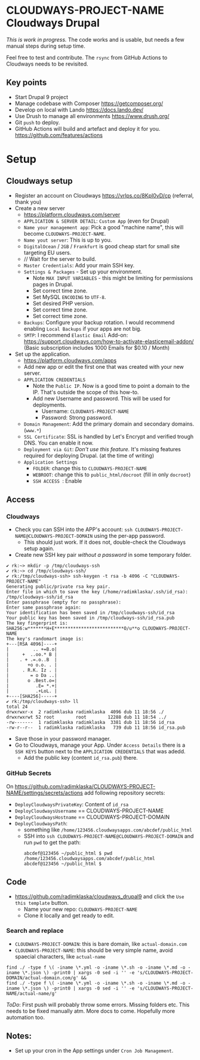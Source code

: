 # CLOUDWAYS-PROJECT-NAME Cloudways Drupal

*This is work in progress.* The code works and is usable, but needs a few manual steps during setup time.

Feel free to test and contribute. The `rsync` from GitHub Actions to Cloudways needs to be revisited.

## Key points
* Start Drupal 9 project
* Manage codebase with Composer https://getcomposer.org/
* Develop on local with Lando https://docs.lando.dev/
* Use Drush to manage all environments https://www.drush.org/
* Git `push` to deploy.
* GitHub Actions will build and artefact and deploy it for you. https://github.com/features/actions

# Setup

## Cloudways setup

* Register an account on Cloudways https://vrlps.co/8KpI0vD/cp (referral, thank you)
* Create a new server
  * https://platform.cloudways.com/server
  * `APPLICATION & SERVER DETAIL`: `Custom App` (even for Drupal)
  * `Name your management app`: Pick a good "machine name", this will become `CLOUDWAYS-PROJECT-NAME`.
  * `Name yout server`: This is up to you.
  * `DigitalOcean` / `2GB` / `Frankfurt` is good cheap start for small site targeting EU users.
  * // Wait for the server to build.
  * `Master Credentials`: Add your main SSH key.
  * `Settings & Packages` - Set up your environment.
    * Note `MAX INPUT VARIABLES` - this might be limiting for permissions pages in Drupal.
    * Set correct time zone.
    * Set MySQL `ENCODING` to `UTF-8`.
    * Set desired PHP version.
    * Set correct time zone.
    * Set correct time zone.
  * `Backups`: Configure your backup rotation. I would recommend enabling `Local Backups` if your apps are not big.
  * `SMTP`: I recommend `Elastic Email` Add-on: https://support.cloudways.com/how-to-activate-elasticemail-addon/ (Basic subscription includes 1000 Emails for $0.10 / Month)
* Set up the application.
  * https://platform.cloudways.com/apps
  * Add new app or edit the first one that was created with your new server. 
  * `APPLICATION CREDENTIALS`
    * Note the `Public IP`. Now is a good time to point a domain to the IP. That's outside the scope of this how-to.
    * Add new Username and password. This will be used for deployments.
        * Username: `CLOUDWAYS-PROJECT-NAME`
        * Password: Strong password.
  * `Domain Management`: Add the primary domain and secondary domains. (`www.*`)
  * `SSL Certificate`: SSL is handled by Let's Encrypt and verified trough DNS. You can enable it now.
  * `Deployment via Git`: *Don't use this feature.* It's missing features required for deploying Drupal. (at the time of writing)
  * `Application Settings`
    * `FOLDER`: change this to `CLOUDWAYS-PROJECT-NAME`
    * `WEBROOT`: change this to `public_html/docroot` (fill in only `docroot`)
    * `SSH ACCESS `: Enable

## Access

### Cloudways

* Check you can SSH into the APP's account: `ssh CLOUDWAYS-PROJECT-NAME@CLOUDWAYS-PROJECT-DOMAIN` using the per-app password.
  * This should just work. If it does not, double-check the Cloudways setup again.
* Create new SSH key pair *without a password* in some temporary folder.
```
✔ rk:~> mkdir -p /tmp/cloudways-ssh
✔ rk:~> cd /tmp/cloudways-ssh/
✔ rk:/tmp/cloudways-ssh> ssh-keygen -t rsa -b 4096 -C "CLOUDWAYS-PROJECT-NAME"
Generating public/private rsa key pair.
Enter file in which to save the key (/home/radimklaska/.ssh/id_rsa): /tmp/cloudways-ssh/id_rsa
Enter passphrase (empty for no passphrase): 
Enter same passphrase again: 
Your identification has been saved in /tmp/cloudways-ssh/id_rsa
Your public key has been saved in /tmp/cloudways-ssh/id_rsa.pub
The key fingerprint is:
SHA256:w*******H+E**************************O/u**o CLOUDWAYS-PROJECT-NAME
The key's randomart image is:
+---[RSA 4096]----+
|         .. +=B.o|
|     +  ..oo.* B |
|    . + .=.o..B  |
|       +o o.o. . |
|     . R.K. Iz . |
|        = o Da ..|
|       o .Best.o=|
|          .E= *.+|
|          .+LoL. |
+----[SHA256]-----+
✔ rk:/tmp/cloudways-ssh> ll
total 24
drwxrwxr-x  2 radimklaska radimklaska  4096 dub 11 18:56 ./
drwxrwxrwt 52 root        root        12288 dub 11 18:54 ../
-rw-------  1 radimklaska radimklaska  3381 dub 11 18:56 id_rsa
-rw-r--r--  1 radimklaska radimklaska   739 dub 11 18:56 id_rsa.pub
```
* Save those in your password manager.
* Go to Cloudways, manage your App. Under `Access Details` there is a `SSH KEYS` button next to the `APPLICATION CREDENTIALS` that was adedd.
  * Add the public key (content `id_rsa.pub`) there.

### GitHub Secrets

On https://github.com/radimklaska/CLOUDWAYS-PROJECT-NAME/settings/secrets/actions add following repository secrets:

* `DeployCloudwaysPrivateKey`: Content of `id_rsa`
* `DeployCloudwaysUsername` == CLOUDWAYS-PROJECT-NAME
* `DeployCloudwaysHostname` == CLOUDWAYS-PROJECT-DOMAIN
* `DeployCloudwaysPath`:
  * something like `/home/123456.cloudwaysapps.com/abcdef/public_html`
  * SSH into `ssh CLOUDWAYS-PROJECT-NAME@CLOUDWAYS-PROJECT-DOMAIN` and run `pwd` to get the path:
    ```
    abcdef@123456 ~/public_html $ pwd
    /home/123456.cloudwaysapps.com/abcdef/public_html
    abcdef@123456 ~/public_html $
    ```

## Code

* https://github.com/radimklaska/cloudways_drupal9 and click the `Use this template` button.
  * Name your new repo: `CLOUDWAYS-PROJECT-NAME`
  * Clone it locally and get ready to edit.  

### Search and replace

* `CLOUDWAYS-PROJECT-DOMAIN`: this is bare domain, like `actual-domain.com`
* `CLOUDWAYS-PROJECT-NAME`: this should be very simple name, avoid spaecial characters, like `actual-name`

```
find ./ -type f \( -iname \*.yml -o -iname \*.sh -o -iname \*.md -o -iname \*.json \) -print0 | xargs -0 sed -i '' -e 's/CLOUDWAYS-PROJECT-DOMAIN/actual-domain.com/g' &&
find ./ -type f \( -iname \*.yml -o -iname \*.sh -o -iname \*.md -o -iname \*.json \) -print0 | xargs -0 sed -i '' -e 's/CLOUDWAYS-PROJECT-NAME/actual-name/g'
```

*ToDo*: First push will probably throw some errors. Missing folders etc. This needs to be fixed manually atm. More docs to come. Hopefully more automation too.

## Notes:
* Set up your cron in the App settings under `Cron Job Management`.

